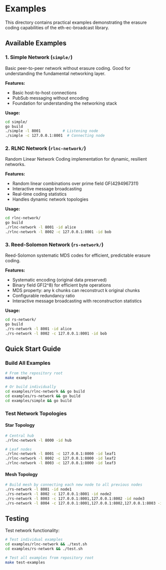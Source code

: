 # Examples

This directory contains practical examples demonstrating the erasure coding capabilities of the eth-ec-broadcast library.

## Available Examples

### 1. Simple Network (`simple/`)
Basic peer-to-peer network without erasure coding. Good for understanding the fundamental networking layer.

**Features:**
- Basic host-to-host connections
- PubSub messaging without encoding
- Foundation for understanding the networking stack

**Usage:**
```bash
cd simple/
go build
./simple -l 8001          # Listening node
./simple -c 127.0.0.1:8001  # Connecting node
```

### 2. RLNC Network (`rlnc-network/`)
Random Linear Network Coding implementation for dynamic, resilient networks.

**Features:**
- Random linear combinations over prime field GF(4294967311)
- Interactive message broadcasting
- Real-time coding statistics
- Handles dynamic network topologies

**Usage:**
```bash
cd rlnc-network/
go build
./rlnc-network -l 8001 -id alice
./rlnc-network -l 8002 -c 127.0.0.1:8001 -id bob
```

### 3. Reed-Solomon Network (`rs-network/`)
Reed-Solomon systematic MDS codes for efficient, predictable erasure coding.

**Features:**
- Systematic encoding (original data preserved)
- Binary field GF(2^8) for efficient byte operations
- MDS property: any k chunks can reconstruct k original chunks
- Configurable redundancy ratio
- Interactive message broadcasting with reconstruction statistics

**Usage:**
```bash
cd rs-network/
go build
./rs-network -l 8001 -id alice
./rs-network -l 8002 -c 127.0.0.1:8001 -id bob
```

## Quick Start Guide

### Build All Examples
```bash
# From the repository root
make example

# Or build individually
cd examples/rlnc-network && go build
cd examples/rs-network && go build
cd examples/simple && go build
```

### Test Network Topologies

#### Star Topology
```bash
# Central hub
./rlnc-network -l 8000 -id hub

# Leaf nodes
./rlnc-network -l 8001 -c 127.0.0.1:8000 -id leaf1
./rlnc-network -l 8002 -c 127.0.0.1:8000 -id leaf2
./rlnc-network -l 8003 -c 127.0.0.1:8000 -id leaf3
```

#### Mesh Topology
```bash
# Build mesh by connecting each new node to all previous nodes
./rs-network -l 8001 -id node1
./rs-network -l 8002 -c 127.0.0.1:8001 -id node2
./rs-network -l 8003 -c 127.0.0.1:8001,127.0.0.1:8002 -id node3
./rs-network -l 8004 -c 127.0.0.1:8001,127.0.0.1:8002,127.0.0.1:8003 -id node4
```

## Testing

Test network functionality:

```bash
# Test individual examples
cd examples/rlnc-network && ./test.sh
cd examples/rs-network && ./test.sh

# Test all examples from repository root
make test-examples
```
